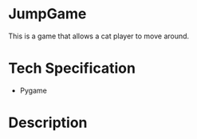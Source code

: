# JumpGame
This is a game that allows a cat player to move around. 

# Tech Specification
- Pygame

# Description
